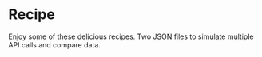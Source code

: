 # Recipe

Enjoy some of these delicious recipes.
Two JSON files to simulate multiple API calls and compare data.
